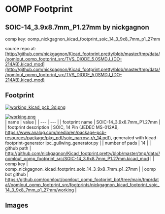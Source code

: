 # OOMP Footprint  
## SOIC-14_3.9x8.7mm_P1.27mm  by nickgagnon  
  
oomp key: oomp_nickgagnon_kicad_footprint_soic_14_3_9x8_7mm_p1_27mm  
  
source repo at: [http://github.com/nickgagnon/Kicad_footprint.pretty/blob/master/tmp/data//oomlout_oomp_footprint_src/TVS_DIODE_5.0SMDJ_(DO-214AB).kicad_mod](http://github.com/nickgagnon/Kicad_footprint.pretty/blob/master/tmp/data//oomlout_oomp_footprint_src/TVS_DIODE_5.0SMDJ_(DO-214AB).kicad_mod)  
## Footprint  
  
[![working_kicad_pcb_3d.png](working_kicad_pcb_3d_600.png)](working_kicad_pcb_3d.png)  
  
[![working.png](working_600.png)](working.png)  
| name | value | 
| --- | --- | 
| footprint name | SOIC-14_3.9x8.7mm_P1.27mm | 
| footprint description | SOIC, 14 Pin (JEDEC MS-012AB, https://www.analog.com/media/en/package-pcb-resources/package/pkg_pdf/soic_narrow-r/r_14.pdf), generated with kicad-footprint-generator ipc_gullwing_generator.py | 
| number of pads | 14 | 
| github path | http://github.com/nickgagnon/Kicad_footprint.pretty/blob/master/tmp/data//oomlout_oomp_footprint_src/SOIC-14_3.9x8.7mm_P1.27mm.kicad_mod | 
| oomp key | oomp_nickgagnon_kicad_footprint_soic_14_3_9x8_7mm_p1_27mm | 
| oomp bot github | https://github.com/oomlout/oomlout_oomp_footprint_bot/tree/main/tmp/data//oomlout_oomp_footprint_src/footprints/nickgagnon_kicad_footprint_soic_14_3_9x8_7mm_p1_27mm/working | 
## Images  

